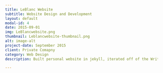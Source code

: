 ```yaml
---
title: LeBlanc Website
subtitle: Website Design and Development
layout: default
modal-id: 4
date: 2015-09-01
img: LeBlancwebsite.png
thumbnail: Leblancwebsite-thumbnail.png
alt: image-alt
project-date: September 2015
client: Private Comapny
category: Web Design
description: Built personal website in jekyll, iterated off of the Writer theme but added substantial personalization. Link to full website at http://zoeleblanc.com/.

---
```

